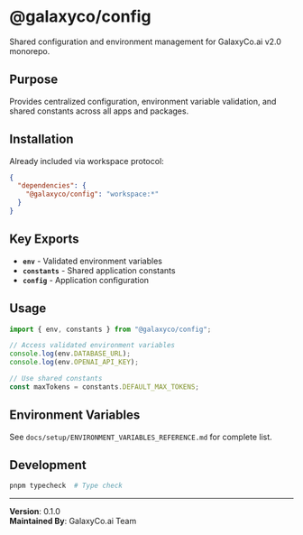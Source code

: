 # @galaxyco/config

Shared configuration and environment management for GalaxyCo.ai v2.0 monorepo.

## Purpose

Provides centralized configuration, environment variable validation, and shared constants across all apps and packages.

## Installation

Already included via workspace protocol:

```json
{
  "dependencies": {
    "@galaxyco/config": "workspace:*"
  }
}
```

## Key Exports

- **`env`** - Validated environment variables
- **`constants`** - Shared application constants
- **`config`** - Application configuration

## Usage

```typescript
import { env, constants } from "@galaxyco/config";

// Access validated environment variables
console.log(env.DATABASE_URL);
console.log(env.OPENAI_API_KEY);

// Use shared constants
const maxTokens = constants.DEFAULT_MAX_TOKENS;
```

## Environment Variables

See `docs/setup/ENVIRONMENT_VARIABLES_REFERENCE.md` for complete list.

## Development

```bash
pnpm typecheck  # Type check
```

---

**Version**: 0.1.0  
**Maintained By**: GalaxyCo.ai Team
